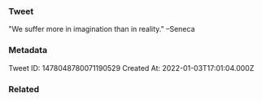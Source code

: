 ### Tweet
"We suffer more in imagination than in reality." –Seneca

### Metadata
Tweet ID: 1478048780071190529
Created At: 2022-01-03T17:01:04.000Z

### Related

